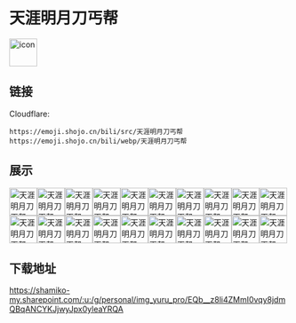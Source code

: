 # 天涯明月刀丐帮
<img src="https://emoji.shojo.cn/bili/src/天涯明月刀丐帮/icon.png" width="50" height="50" alt="icon">

## 链接
Cloudflare:
```
https://emoji.shojo.cn/bili/src/天涯明月刀丐帮
https://emoji.shojo.cn/bili/webp/天涯明月刀丐帮
```
## 展示
<img src="https://emoji.shojo.cn/bili/src/天涯明月刀丐帮/天涯明月刀丐帮-比心.png" width="50" height="50" alt="天涯明月刀丐帮-比心"><img src="https://emoji.shojo.cn/bili/src/天涯明月刀丐帮/天涯明月刀丐帮-吃瓜.png" width="50" height="50" alt="天涯明月刀丐帮-吃瓜"><img src="https://emoji.shojo.cn/bili/src/天涯明月刀丐帮/天涯明月刀丐帮-冲鸭.png" width="50" height="50" alt="天涯明月刀丐帮-冲鸭"><img src="https://emoji.shojo.cn/bili/src/天涯明月刀丐帮/天涯明月刀丐帮-得意.png" width="50" height="50" alt="天涯明月刀丐帮-得意"><img src="https://emoji.shojo.cn/bili/src/天涯明月刀丐帮/天涯明月刀丐帮-干杯.png" width="50" height="50" alt="天涯明月刀丐帮-干杯"><img src="https://emoji.shojo.cn/bili/src/天涯明月刀丐帮/天涯明月刀丐帮-击掌.png" width="50" height="50" alt="天涯明月刀丐帮-击掌"><img src="https://emoji.shojo.cn/bili/src/天涯明月刀丐帮/天涯明月刀丐帮-锦鲤光环.png" width="50" height="50" alt="天涯明月刀丐帮-锦鲤光环"><img src="https://emoji.shojo.cn/bili/src/天涯明月刀丐帮/天涯明月刀丐帮-氪.png" width="50" height="50" alt="天涯明月刀丐帮-氪"><img src="https://emoji.shojo.cn/bili/src/天涯明月刀丐帮/天涯明月刀丐帮-流汗.png" width="50" height="50" alt="天涯明月刀丐帮-流汗"><img src="https://emoji.shojo.cn/bili/src/天涯明月刀丐帮/天涯明月刀丐帮-麻了.png" width="50" height="50" alt="天涯明月刀丐帮-麻了"><img src="https://emoji.shojo.cn/bili/src/天涯明月刀丐帮/天涯明月刀丐帮-破防.png" width="50" height="50" alt="天涯明月刀丐帮-破防"><img src="https://emoji.shojo.cn/bili/src/天涯明月刀丐帮/天涯明月刀丐帮-闪亮登场.png" width="50" height="50" alt="天涯明月刀丐帮-闪亮登场"><img src="https://emoji.shojo.cn/bili/src/天涯明月刀丐帮/天涯明月刀丐帮-上班.png" width="50" height="50" alt="天涯明月刀丐帮-上班"><img src="https://emoji.shojo.cn/bili/src/天涯明月刀丐帮/天涯明月刀丐帮-生气.png" width="50" height="50" alt="天涯明月刀丐帮-生气"><img src="https://emoji.shojo.cn/bili/src/天涯明月刀丐帮/天涯明月刀丐帮-酸.png" width="50" height="50" alt="天涯明月刀丐帮-酸"><img src="https://emoji.shojo.cn/bili/src/天涯明月刀丐帮/天涯明月刀丐帮-天下第一.png" width="50" height="50" alt="天涯明月刀丐帮-天下第一"><img src="https://emoji.shojo.cn/bili/src/天涯明月刀丐帮/天涯明月刀丐帮-问号.png" width="50" height="50" alt="天涯明月刀丐帮-问号"><img src="https://emoji.shojo.cn/bili/src/天涯明月刀丐帮/天涯明月刀丐帮-羡慕.png" width="50" height="50" alt="天涯明月刀丐帮-羡慕"><img src="https://emoji.shojo.cn/bili/src/天涯明月刀丐帮/天涯明月刀丐帮-赞.png" width="50" height="50" alt="天涯明月刀丐帮-赞"><img src="https://emoji.shojo.cn/bili/src/天涯明月刀丐帮/天涯明月刀丐帮-醉了.png" width="50" height="50" alt="天涯明月刀丐帮-醉了">

## 下载地址

https://shamiko-my.sharepoint.com/:u:/g/personal/img_yuru_pro/EQb__z8li4ZMmI0vqy8jdmQBqANCYKJjwyJpx0yleaYRQA